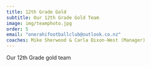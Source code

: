 ```yaml
---
title: 12th Grade Gold
subtitle: Our 12th Grade Gold Team
image: img/teamphoto.jpg
order: 5
email: "onerahifootballclub@outlook.co.nz"
coaches: Mike Sherwood & Carla Dixon-West (Manager)
---
```

Our 12th Grade gold team
